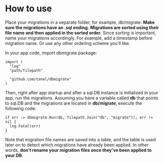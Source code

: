 
How to use
==========
Place your migrations in a separate folder, for example, db/migrate.
**Make sure the migrations have an .sql ending.**
**Migrations are sorted using their file name and then applied in the sorted order.**
Since sorting is important, name your migrations accordingly. For example,
add a timestamp before migration name. Or use any other ordering scheme you'll like.

In your app code, import dbmigrate package:
```golang
import (
  "log"
  "path/filepath"

  "github.com/tanel/dbmigrate"
)
```

Then, right after app startup and after a sql.DB instance is initialized in your app, 
run the migrations. Assuming you have a variable called **db** that points to sql.DB
and the migrations are located in **db/migrate**, execute the following code:

```golang
if err := dbmigrate.Run(db, filepath.Join("db", "migrate")); err != nil {
  log.Fatal(err)
}
```

Note that migration file names are saved into a table, and the table is used
later on to detect which migrations have already been applied. In other words,
**don't rename your migration files once they've been applied to your DB**.
